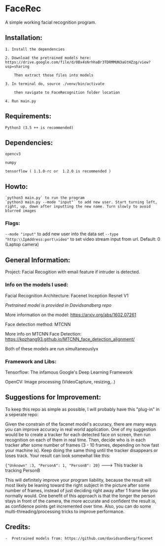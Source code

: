 # FaceRec
A simple working facial recognition program.


## Installation:
    1. Install the dependencies

    2. Download the pretrained models here: https://drive.google.com/file/d/0Bx4sNrhhaBr3TDRMMUN3aGtHZzg/view?usp=sharing
    
        Then extract those files into models
        
    3. In terminal do, source ./venv/bin/activate 
        
        then navigate to FaceRecognition folder location

    4. Run main.py

## Requirements:
    Python3 (3.5 ++ is recommended)

## Dependencies:

    opencv3

    numpy

    tensorflow ( 1.1.0-rc or  1.2.0 is recommended )


## Howto:
    `python3 main.py` to run the program
    `python3 main.py --mode "input"` to add new user. Start turning left, right, up, down after inputting the new name. Turn slowly to avoid blurred images

        
### Flags:
   `--mode "input"` to add new user into the data set
   `--type "http:\\IpAddress:port\video"` to set video stream input from url. Default: 0 (Laptop camera)
    

## General Information:
Project: Facial Recogition with email feature if intruder is detected.

### Info on the models I used:

Facial Recognition Architecture: Facenet Inception Resnet V1 

_Pretrained model is provided in Davidsandberg repo_

More information on the model: https://arxiv.org/abs/1602.07261

Face detection method: MTCNN

More info on MTCNN Face Detection: https://kpzhang93.github.io/MTCNN_face_detection_alignment/

Both of these models are run simultaneouslyx

### Framework and Libs:

Tensorflow: The infamous Google's Deep Learning Framework

OpenCV: Image processing (VideoCapture, resizing,..)


## Suggestions for Improvement:
To keep this repo as simple as possible, I will probably have this "plug-in" in a seperate repo:

Given the constrain of the facenet model's accuracy, there are many ways you can improve accuracy in real world application. One of my suggestion would be to create a tracker for each detected face on screen, then run recognition on each of them in real time. Then, decide who is in each tracker after some number of frames (3 - 10 frames, depending on how fast your machine is). Keep doing the same thing until the tracker disappears or loses track. Your result can look somewhat like this:

`{"Unknown" :3, "PersonA": 1, "PersonB": 20}` ---> This tracker is tracking PersonB

This will definitely improve your program liability, because the result will most likely be leaning toward the right subject in the picture after some number of frames, instead of just deciding right away after 1 frame like you normally would. One benefit of this approach is that the longer the person stays in front of the camera, the more accurate and confident the result is, as confidence points get incremented over time.
Also, you can do some multi-threading/processing tricks to improve performance.


## Credits:
    -  Pretrained models from: https://github.com/davidsandberg/facenet
